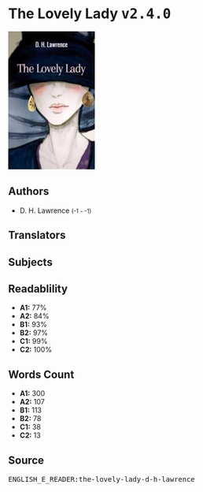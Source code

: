 # The Lovely Lady <kbd>v2.4.0</kbd>

![](./cover.medium.jpg "")

## Authors


 - D. H. Lawrence <small>(-1 - -1)</small>

## Translators



## Subjects



## Readablility


 - **A1:** 77%
 - **A2:** 84%
 - **B1:** 93%
 - **B2:** 97%
 - **C1:** 99%
 - **C2:** 100%

## Words Count


 - **A1:** 300
 - **A2:** 107
 - **B1:** 113
 - **B2:** 78
 - **C1:** 38
 - **C2:** 13

## Source


<kbd>ENGLISH_E_READER:the-lovely-lady-d-h-lawrence</kbd>
